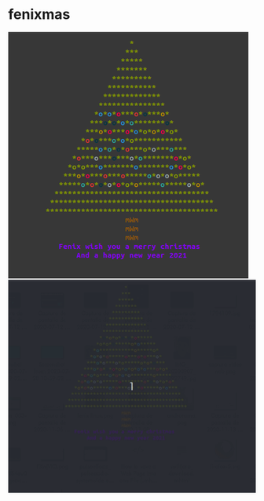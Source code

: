 # fenixmas

<img src="terminalxmas.png" alt="Fenix merry christmas terminal screenshot">
<img src="fenixmas.gif" alt="Fenix merry christmas terminal gif">

